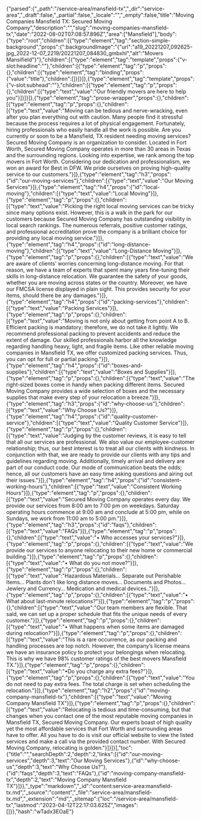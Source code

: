 {"parsed":{"_path":"/service-area/mansfield-tx","_dir":"service-area","_draft":false,"_partial":false,"_locale":"","_empty":false,"title":"Moving Companies Mansfield TX: Secured Moving Company","description":"","slug":"moving-companies-mansfield-tx","date":"2022-08-02T07:08:57.896Z","area":["Mansfield"],"body":{"type":"root","children":[{"type":"element","tag":"section-simple-background","props":{":backgroundImage":"{\"url\":\"a19_20221207_092625-jpg_2022-12-07_2219/20221207_084830_gmbxhl\",\"alt\":\"Movers Mansifield\"}"},"children":[{"type":"element","tag":"template","props":{"v-slot:headline":""},"children":[{"type":"element","tag":"p","props":{},"children":[{"type":"element","tag":"binding","props":{"value":"title"},"children":[]}]}]},{"type":"element","tag":"template","props":{"v-slot:subhead":""},"children":[{"type":"element","tag":"p","props":{},"children":[{"type":"text","value":"Our friendly movers are here to help you"}]}]}]},{"type":"element","tag":"prose-wrapper","props":{},"children":[{"type":"element","tag":"p","props":{},"children":[{"type":"text","value":"Moving can be tedious and nerve-wracking, even after you plan everything out with caution. Many people find it stressful because the process requires a lot of physical engagement. Fortunately, hiring professionals who easily handle all the work is possible. Are you currently or soon to be a Mansfield, TX resident needing moving services? Secured Moving Company is an organization to consider. Located in Fort Worth, Secured Moving Company operates in more than 30 areas in Texas and the surrounding regions. Looking into expertise, we rank among the top movers in Fort Worth. Considering our dedication and professionalism, we won an award for Best in DFW. We pride ourselves on proving high-quality service to our customers."}]},{"type":"element","tag":"h3","props":{"id":"our-moving-services"},"children":[{"type":"text","value":"Our Moving Services"}]},{"type":"element","tag":"h4","props":{"id":"local-moving"},"children":[{"type":"text","value":"Local Moving"}]},{"type":"element","tag":"p","props":{},"children":[{"type":"text","value":"Picking the right local moving services can be tricky since many options exist. However, this is a walk in the park for our customers because Secured Moving Company has outstanding visibility in local search rankings. The numerous referrals, positive customer ratings, and professional accreditation prove the company is a brilliant choice for providing any local moving service."}]},{"type":"element","tag":"h4","props":{"id":"long-distance-moving"},"children":[{"type":"text","value":"Long-Distance Moving"}]},{"type":"element","tag":"p","props":{},"children":[{"type":"text","value":"We are aware of clients’ worries concerning long-distance moving. For that reason, we have a team of experts that spent many years fine-tuning their skills in long-distance relocation. We guarantee the safety of your goods, whether you are moving across states or the country. Moreover, we have our FMCSA license displayed in plain sight. This provides security for your items, should there be any damages."}]},{"type":"element","tag":"h4","props":{"id":"packing-services"},"children":[{"type":"text","value":"Packing Services"}]},{"type":"element","tag":"p","props":{},"children":[{"type":"text","value":"Moving is not only about getting from point A to B. Efficient packing is mandatory; therefore, we do not take it lightly. We recommend professional packing to prevent accidents and reduce the extent of damage. Our skilled professionals harbor all the knowledge regarding handling heavy, light, and fragile items. Like other reliable moving companies in Mansfield TX, we offer customized packing services. Thus, you can opt for full or partial packing."}]},{"type":"element","tag":"h4","props":{"id":"boxes-and-supplies"},"children":[{"type":"text","value":"Boxes and Supplies"}]},{"type":"element","tag":"p","props":{},"children":[{"type":"text","value":"The right-sized boxes come in handy when packing different items. Secured Moving Company provides a wide selection of boxes and the necessary supplies that make every step of your relocation a breeze."}]},{"type":"element","tag":"h3","props":{"id":"why-choose-us"},"children":[{"type":"text","value":"Why Choose Us?"}]},{"type":"element","tag":"h4","props":{"id":"quality-customer-service"},"children":[{"type":"text","value":"Quality Customer Service"}]},{"type":"element","tag":"p","props":{},"children":[{"type":"text","value":"Judging by the customer reviews, it is easy to tell that all our services are professional. We also value our employee-customer relationship; thus, our best interest is to treat all our clients with kindness. In conjunction with that, we are ready to provide our clients with any tips and guidelines regarding moving. Additionally, timely arrival and delivery are part of our conduct code. Our mode of communication beats the odds; hence, all our customers have an easy time asking questions and airing out their issues."}]},{"type":"element","tag":"h4","props":{"id":"consistent-working-hours"},"children":[{"type":"text","value":"Consistent Working Hours"}]},{"type":"element","tag":"p","props":{},"children":[{"type":"text","value":"Secured Moving Company operates every day. We provide our services from 8:00 am to 7:00 pm on weekdays. Saturday operating hours commence at 9:00 am and conclude at 5:00 pm, while on Sundays, we work from 11:00 am to 5:00 pm."}]},{"type":"element","tag":"h3","props":{"id":"faqs"},"children":[{"type":"text","value":"FAQs"}]},{"type":"element","tag":"p","props":{},"children":[{"type":"text","value":"• Who accesses your services?"}]},{"type":"element","tag":"p","props":{},"children":[{"type":"text","value":"We provide our services to anyone relocating to their new home or commercial building."}]},{"type":"element","tag":"p","props":{},"children":[{"type":"text","value":"• What do you not move?"}]},{"type":"element","tag":"p","props":{},"children":[{"type":"text","value":"Hazardous Materials… Separate out Perishable Items… Plants don't like long distance moves… Documents and Photos… Jewlery and Currency… Medication and medical devices.."}]},{"type":"element","tag":"p","props":{},"children":[{"type":"text","value":"• What about last-minute relocations?"}]},{"type":"element","tag":"p","props":{},"children":[{"type":"text","value":"Our team members are flexible. That said, we can set up a proper schedule that fits the unique needs of every customer."}]},{"type":"element","tag":"p","props":{},"children":[{"type":"text","value":"• What happens when some items are damaged during relocation?"}]},{"type":"element","tag":"p","props":{},"children":[{"type":"text","value":"This is a rare occurrence, as our packing and handling processes are top notch. However, the company’s license means we have an insurance policy to protect your belongings when relocating. This is why we have 98% customer ratings of the best movers Mansfield TX."}]},{"type":"element","tag":"p","props":{},"children":[{"type":"text","value":"•Do you charge any extra fees?"}]},{"type":"element","tag":"p","props":{},"children":[{"type":"text","value":"You do not need to pay extra fees. The total charge is set when scheduling the relocation."}]},{"type":"element","tag":"h2","props":{"id":"moving-company-mansfield-tx"},"children":[{"type":"text","value":"Moving Company Mansfield TX"}]},{"type":"element","tag":"p","props":{},"children":[{"type":"text","value":"Relocating is tedious and time-consuming, but that changes when you contact one of the most reputable moving companies in Mansfield TX, Secured Moving Company. Our experts boast of high quality yet the most affordable services that Fort Worth and surrounding areas have to offer. All you have to do is visit our official website to view the listed services and make a call via the provided contact number. With Secured Moving Company, relocating is golden."}]}]}],"toc":{"title":"","searchDepth":2,"depth":2,"links":[{"id":"our-moving-services","depth":3,"text":"Our Moving Services"},{"id":"why-choose-us","depth":3,"text":"Why Choose Us?"},{"id":"faqs","depth":3,"text":"FAQs"},{"id":"moving-company-mansfield-tx","depth":2,"text":"Moving Company Mansfield TX"}]}},"_type":"markdown","_id":"content:service-area:mansfield-tx.md","_source":"content","_file":"service-area/mansfield-tx.md","_extension":"md","_sitemap":{"loc":"/service-area/mansfield-tx","lastmod":"2023-04-12T22:17:03.625Z","images":[]}},"hash":"wTadx3EOaE"}